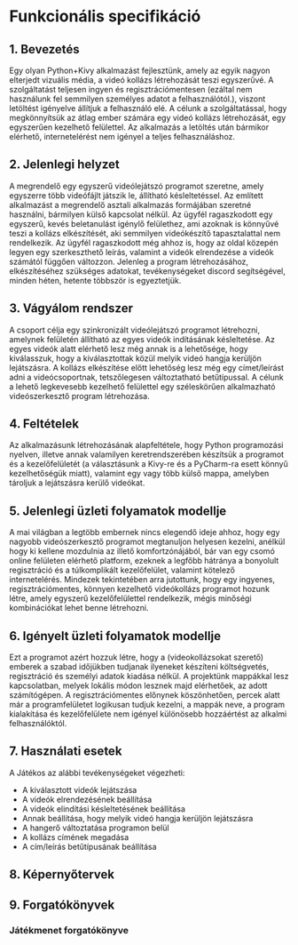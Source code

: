 # Funkcionális specifikáció

## 1. Bevezetés
Egy olyan Python+Kivy alkalmazást fejlesztünk, amely az egyik nagyon elterjedt vizuális média, a videó kollázs létrehozását teszi egyszerűvé.
A szolgáltatást teljesen ingyen és regisztrációmentesen (ezáltal nem használunk fel semmilyen személyes adatot a felhasználótól.), viszont letöltést igényelve állítjuk a felhasználó elé.
A célunk a szolgáltatással, hogy megkönnyítsük az átlag ember számára egy videó kollázs létrehozását, egy egyszerűen kezelhető felülettel.
Az alkalmazás a letöltés után bármikor elérhető, internetelérést nem igényel a teljes felhasználáshoz.

## 2. Jelenlegi helyzet
A megrendelő egy egyszerű videólejátszó programot szeretne, amely egyszerre több videófájlt játszik le, állítható késleltetéssel. Az említett alkalmazást a megrendelő asztali alkalmazás formájában szeretné használni, bármilyen külső kapcsolat nélkül. Az ügyfél ragaszkodott egy egyszerű, kevés beletanulást igénylő felülethez, ami azoknak is könnyűvé teszi a kollázs elkészítését, aki semmilyen videókészítő tapasztalattal nem rendelkezik. Az ügyfél ragaszkodott még ahhoz is, hogy az oldal közepén legyen egy szerkeszthető leírás, valamint a videók elrendezése a videók számától függően változzon. Jelenleg a program létrehozásához, elkészítéséhez szükséges adatokat, tevékenységeket discord segítségével, minden héten, hetente többször is egyeztetjük.

## 3. Vágyálom rendszer
A csoport célja egy szinkronizált videólejátszó programot létrehozni, amelynek felületén állítható az egyes videók indításának késleltetése. Az egyes videók alatt elérhető lesz még annak is a lehetősége, hogy kiválasszuk, hogy a kiválasztottak közül melyik videó hangja kerüljön lejátszásra. A kollázs elkészítése előtt lehetőség lesz még egy címet/leírást adni a videócsoportnak, tetszőlegesen változtatható betűtípussal. A célunk a lehető legkevesebb kezelhető felülettel egy széleskörűen alkalmazható videószerkesztő program létrehozása.

## 4. Feltételek
Az alkalmazásunk létrehozásának alapfeltétele, hogy Python programozási nyelven, illetve annak valamilyen keretrendszerében készítsük a programot és a kezelőfelületét (a választásunk a Kivy-re és a PyCharm-ra esett könnyű kezelhetőségük miatt), valamint egy vagy több külső mappa, amelyben tároljuk a lejátszásra kerülő videókat.

## 5. Jelenlegi üzleti folyamatok modellje
A mai világban a legtöbb embernek nincs elegendő ideje ahhoz, hogy egy nagyobb videószerkesztő programot megtanuljon helyesen kezelni, anélkül hogy ki kellene mozdulnia az illető komfortzónájából, bár van egy csomó online felületen elérhető platform, ezeknek a legfőbb hátránya a bonyolult regisztráció és a túlkomplikált kezelőfelület, valamint kötelező internetelérés. Mindezek tekintetében arra jutottunk, hogy egy ingyenes, regisztrációmentes, könnyen kezelhető videókollázs programot hozunk létre, amely egyszerű kezelőfelülettel rendelkezik, mégis minőségi kombinációkat lehet benne létrehozni. 

## 6. Igényelt üzleti folyamatok modellje
Ezt a programot azért hozzuk létre, hogy a (videokollázsokat szerető) emberek a szabad időjükben tudjanak ilyeneket készíteni költségvetés, regisztráció és személyi adatok kiadása nélkül. A projektünk mappákkal lesz kapcsolatban, melyek lokális módon lesznek majd elérhetőek, az adott számítógépen. A regisztrációmentes előnynek köszönhetően, percek alatt már a programfelületet logikusan tudjuk kezelni, a mappák neve, a program kialakítása és kezelőfelülete nem igényel különösebb hozzáértést az alkalmi felhasználóktól.

## 7. Használati esetek
A Játékos az alábbi tevékenységeket végezheti:
- A kiválasztott videók lejátszása
- A videók elrendezésének beállítása
- A videók elindítási késleltetésének beállítása
- Annak beállítása, hogy melyik videó hangja kerüljön lejátszásra
- A hangerő változtatása programon belül
- A kollázs címének megadása
- A cím/leírás betűtípusának beállítása

## 8. Képernyőtervek

## 9. Forgatókönyvek

### Játékmenet forgatókönyve
